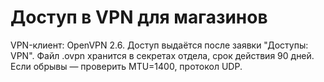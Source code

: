 # Доступ в VPN для магазинов
VPN-клиент: OpenVPN 2.6.
Доступ выдаётся после заявки "Доступы: VPN".
Файл .ovpn хранится в секретах отдела, срок действия 90 дней.
Если обрывы — проверить MTU=1400, протокол UDP.

